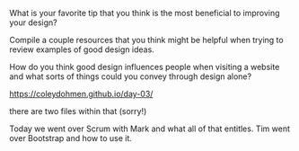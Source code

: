 What is your favorite tip that you think is the most beneficial to improving your design?

Compile a couple resources that you think might be helpful when trying to review examples of good design ideas.

How do you think good design influences people when visiting a website and what sorts of things could you convey through design alone?




https://coleydohmen.github.io/day-03/

there are two files within that (sorry!)

Today we went over Scrum with Mark and what all of that entitles. Tim went over Bootstrap and how to use it.